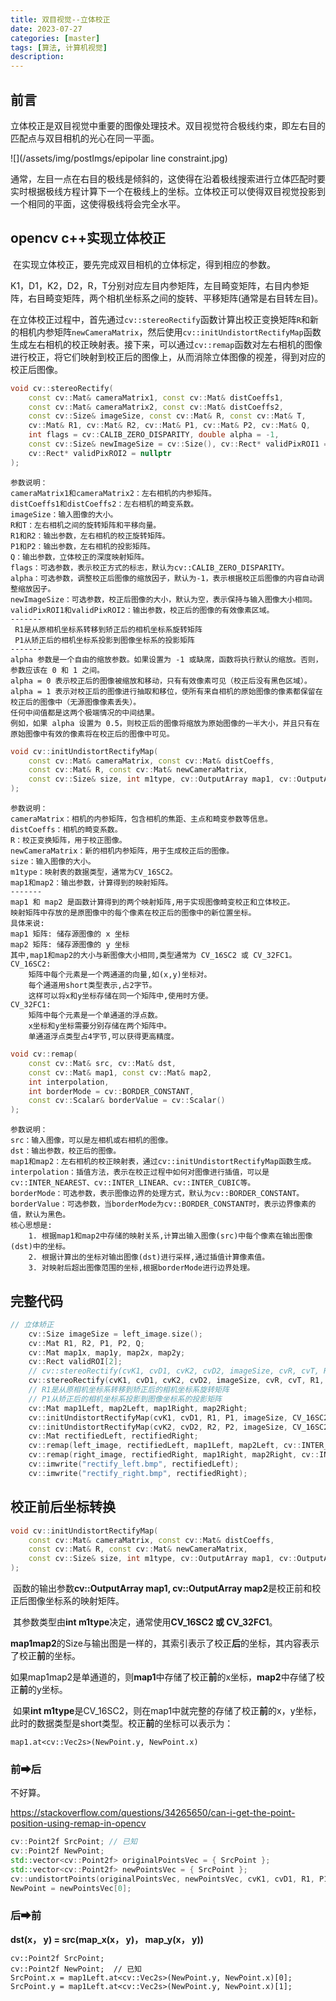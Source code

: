 ```yaml
---
title: 双目视觉--立体校正
date: 2023-07-27
categories: [master]
tags: [算法, 计算机视觉]
description: 
---
```


## 前言

立体校正是双目视觉中重要的图像处理技术。双目视觉符合极线约束，即左右目的匹配点与双目相机的光心在同一平面。

![](/assets/img/postImgs/epipolar line constraint.jpg)

​	通常，左目一点在右目的极线是倾斜的，这使得在沿着极线搜索进行立体匹配时要实时根据极线方程计算下一个在极线上的坐标。立体校正可以使得双目视觉投影到一个相同的平面，这使得极线将会完全水平。

## opencv c++实现立体校正

​	在实现立体校正，要先完成双目相机的立体标定，得到相应的参数。

​	K1，D1，K2，D2，R，T分别对应左目内参矩阵，左目畸变矩阵，右目内参矩阵，右目畸变矩阵，两个相机坐标系之间的旋转、平移矩阵(通常是右目转左目)。

​	在立体校正过程中，首先通过`cv::stereoRectify`函数计算出校正变换矩阵`R`和新的相机内参矩阵`newCameraMatrix`，然后使用`cv::initUndistortRectifyMap`函数生成左右相机的校正映射表。接下来，可以通过`cv::remap`函数对左右相机的图像进行校正，将它们映射到校正后的图像上，从而消除立体图像的视差，得到对应的校正后图像。

```c++
void cv::stereoRectify(
    const cv::Mat& cameraMatrix1, const cv::Mat& distCoeffs1,
    const cv::Mat& cameraMatrix2, const cv::Mat& distCoeffs2,
    const cv::Size& imageSize, const cv::Mat& R, const cv::Mat& T,
    cv::Mat& R1, cv::Mat& R2, cv::Mat& P1, cv::Mat& P2, cv::Mat& Q,
    int flags = cv::CALIB_ZERO_DISPARITY, double alpha = -1,
    const cv::Size& newImageSize = cv::Size(), cv::Rect* validPixROI1 = nullptr,
    cv::Rect* validPixROI2 = nullptr
);
```
```
参数说明：
cameraMatrix1和cameraMatrix2：左右相机的内参矩阵。
distCoeffs1和distCoeffs2：左右相机的畸变系数。
imageSize：输入图像的大小。
R和T：左右相机之间的旋转矩阵和平移向量。
R1和R2：输出参数，左右相机的校正旋转矩阵。
P1和P2：输出参数，左右相机的投影矩阵。
Q：输出参数，立体校正的深度映射矩阵。
flags：可选参数，表示校正方式的标志，默认为cv::CALIB_ZERO_DISPARITY。
alpha：可选参数，调整校正后图像的缩放因子，默认为-1，表示根据校正后图像的内容自动调整缩放因子。
newImageSize：可选参数，校正后图像的大小，默认为空，表示保持与输入图像大小相同。
validPixROI1和validPixROI2：输出参数，校正后的图像的有效像素区域。
-------
 R1是从原相机坐标系转移到矫正后的相机坐标系旋转矩阵
 P1从矫正后的相机坐标系投影到图像坐标系的投影矩阵
-------
alpha 参数是一个自由的缩放参数。如果设置为 -1 或缺席，函数将执行默认的缩放。否则，参数应该在 0 和 1 之间。
alpha = 0 表示校正后的图像被缩放和移动，只有有效像素可见（校正后没有黑色区域）。
alpha = 1 表示对校正后的图像进行抽取和移位，使所有来自相机的原始图像的像素都保留在校正后的图像中（无源图像像素丢失）。
任何中间值都是这两个极端情况的中间结果。
例如，如果 alpha 设置为 0.5，则校正后的图像将缩放为原始图像的一半大小，并且只有在原始图像中有效的像素将在校正后的图像中可见。
```



```c++
void cv::initUndistortRectifyMap(
    const cv::Mat& cameraMatrix, const cv::Mat& distCoeffs,
    const cv::Mat& R, const cv::Mat& newCameraMatrix,
    const cv::Size& size, int m1type, cv::OutputArray map1, cv::OutputArray map2
);
```
```
参数说明：
cameraMatrix：相机的内参矩阵，包含相机的焦距、主点和畸变参数等信息。
distCoeffs：相机的畸变系数。
R：校正变换矩阵，用于校正图像。
newCameraMatrix：新的相机内参矩阵，用于生成校正后的图像。
size：输入图像的大小。
m1type：映射表的数据类型，通常为CV_16SC2。
map1和map2：输出参数，计算得到的映射矩阵。
-------
map1 和 map2 是函数计算得到的两个映射矩阵,用于实现图像畸变校正和立体校正。
映射矩阵中存放的是原图像中的每个像素在校正后的图像中的新位置坐标。
具体来说:
map1 矩阵: 储存源图像的 x 坐标
map2 矩阵: 储存源图像的 y 坐标
其中,map1和map2的大小与新图像大小相同,类型通常为 CV_16SC2 或 CV_32FC1。
CV_16SC2:
    矩阵中每个元素是一个两通道的向量,如(x,y)坐标对。
    每个通道用short类型表示,占2字节。
    这样可以将x和y坐标存储在同一个矩阵中,使用时方便。
CV_32FC1:
    矩阵中每个元素是一个单通道的浮点数。
    x坐标和y坐标需要分别存储在两个矩阵中。
    单通道浮点类型占4字节,可以获得更高精度。
```



```c++
void cv::remap(
    const cv::Mat& src, cv::Mat& dst,
    const cv::Mat& map1, const cv::Mat& map2,
    int interpolation,
    int borderMode = cv::BORDER_CONSTANT,
    const cv::Scalar& borderValue = cv::Scalar()
);
```
```
参数说明：
src：输入图像，可以是左相机或右相机的图像。
dst：输出参数，校正后的图像。
map1和map2：左右相机的校正映射表，通过cv::initUndistortRectifyMap函数生成。
interpolation：插值方法，表示在校正过程中如何对图像进行插值，可以是cv::INTER_NEAREST、cv::INTER_LINEAR、cv::INTER_CUBIC等。
borderMode：可选参数，表示图像边界的处理方式，默认为cv::BORDER_CONSTANT。
borderValue：可选参数，当borderMode为cv::BORDER_CONSTANT时，表示边界像素的值，默认为黑色。
核心思想是:
    1. 根据map1和map2中存储的映射关系,计算出输入图像(src)中每个像素在输出图像(dst)中的坐标。
    2. 根据计算出的坐标对输出图像(dst)进行采样,通过插值计算像素值。
    3. 对映射后超出图像范围的坐标,根据borderMode进行边界处理。
```

## 完整代码

```c++
// 立体矫正
    cv::Size imageSize = left_image.size();
    cv::Mat R1, R2, P1, P2, Q;
    cv::Mat map1x, map1y, map2x, map2y;
    cv::Rect validROI[2];
    // cv::stereoRectify(cvK1, cvD1, cvK2, cvD2, imageSize, cvR, cvT, R1, R2, P1, P2, Q, cv::CALIB_ZERO_DISPARITY, 1.0, imageSize, 0, 0);
    cv::stereoRectify(cvK1, cvD1, cvK2, cvD2, imageSize, cvR, cvT, R1, R2, P1, P2, Q);
    // R1是从原相机坐标系转移到矫正后的相机坐标系旋转矩阵
    // P1从矫正后的相机坐标系投影到图像坐标系的投影矩阵
    cv::Mat map1Left, map2Left, map1Right, map2Right;
    cv::initUndistortRectifyMap(cvK1, cvD1, R1, P1, imageSize, CV_16SC2, map1Left, map2Left);
    cv::initUndistortRectifyMap(cvK2, cvD2, R2, P2, imageSize, CV_16SC2, map1Right, map2Right);
    cv::Mat rectifiedLeft, rectifiedRight;
    cv::remap(left_image, rectifiedLeft, map1Left, map2Left, cv::INTER_LINEAR);
    cv::remap(right_image, rectifiedRight, map1Right, map2Right, cv::INTER_LINEAR);
    cv::imwrite("rectify_left.bmp", rectifiedLeft);
    cv::imwrite("rectify_right.bmp", rectifiedRight);
```

## 校正前后坐标转换

```c++
void cv::initUndistortRectifyMap(
    const cv::Mat& cameraMatrix, const cv::Mat& distCoeffs,
    const cv::Mat& R, const cv::Mat& newCameraMatrix,
    const cv::Size& size, int m1type, cv::OutputArray map1, cv::OutputArray map2
);
```

​	函数的输出参数**cv::OutputArray map1, cv::OutputArray map2**是校正前和校正后图像坐标系的映射矩阵。

​	其参数类型由**int m1type**决定，通常使用**CV_16SC2 或 CV_32FC1**。

​	**map1map2**的Size与输出图是一样的，其索引表示了校正**后**的坐标，其内容表示了校正**前**的坐标。

​	如果map1map2是单通道的，则**map1**中存储了校正**前**的x坐标，**map2**中存储了校正**前**的y坐标。

​	如果**int m1type**是CV_16SC2，则在map1中就完整的存储了校正**前**的x，y坐标，此时的数据类型是short类型。校正**前**的坐标可以表示为：

```
map1.at<cv::Vec2s>(NewPoint.y, NewPoint.x)
```

### 前➡后

不好算。

https://stackoverflow.com/questions/34265650/can-i-get-the-point-position-using-remap-in-opencv

```c++
cv::Point2f SrcPoint; // 已知
cv::Point2f NewPoint;
std::vector<cv::Point2f> originalPointsVec = { SrcPoint };
std::vector<cv::Point2f> newPointsVec = { SrcPoint };
cv::undistortPoints(originalPointsVec, newPointsVec, cvK1, cvD1, R1, P1);
NewPoint = newPointsVec[0];
```

### 后➡前

**dst(x， y) = src(map_x(x， y)， map_y(x， y))**

```
cv::Point2f SrcPoint;
cv::Point2f NewPoint;  // 已知
SrcPoint.x = map1Left.at<cv::Vec2s>(NewPoint.y, NewPoint.x)[0];
SrcPoint.y = map1Left.at<cv::Vec2s>(NewPoint.y, NewPoint.x)[1];
```

